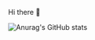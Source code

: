 Hi there 👋

![Anurag's GitHub stats](https://github-readme-stats.vercel.app/api?username=bastosjoaovitor&show_icons=true&theme=merko)
